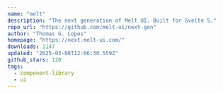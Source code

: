 ```yaml
---
name: "melt"
description: "The next generation of Melt UI. Built for Svelte 5."
repo_url: "https://github.com/melt-ui/next-gen"
author: "Thomas G. Lopes"
homepage: "https://next.melt-ui.com/"
downloads: 1147
updated: "2025-03-08T12:06:30.559Z"
github_stars: 120
tags: 
  - component-library
  - ui
---
```

